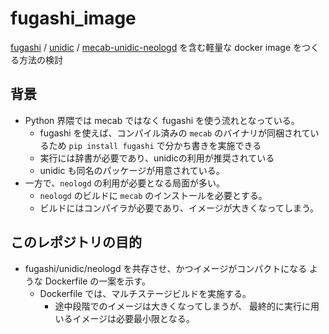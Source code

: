# fugashi_image
[fugashi](https://github.com/polm/fugashi) / [unidic](https://github.com/polm/unidic-py) / [mecab-unidic-neologd](https://github.com/neologd/mecab-unidic-neologd) を含む軽量な docker image をつくる方法の検討

## 背景
- Python 界隈では mecab ではなく fugashi を使う流れとなっている。
  - fugashi を使えば、コンパイル済みの `mecab` のバイナリが同梱されているため
    `pip install fugashi` で分かち書きを実施できる
  - 実行には辞書が必要であり、unidicの利用が推奨されている
  - unidic も同名のパッケージが用意されている。
- 一方で、`neologd` の利用が必要となる局面が多い。
  - `neologd` のビルドに `mecab` のインストールを必要とする。
  - ビルドにはコンパイラが必要であり、イメージが大きくなってしまう。

## このレポジトリの目的
- fugashi/unidic/neologd を共存させ、かつイメージがコンパクトになる
  ような Dockerfile の一案を示す。
  - Dockerfile では、マルチステージビルドを実施する。
    - 途中段階でのイメージは大きくなってしまうが、
      最終的に実行に用いるイメージは必要最小限となる。
